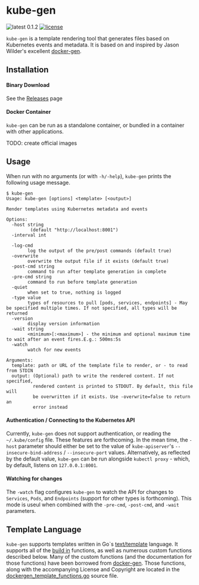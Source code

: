 # kube-gen

![latest 0.1.2](https://img.shields.io/badge/latest-0.1.2-green.svg?style=flat)
[![license](http://img.shields.io/badge/license-BSD-red.svg?style=flat)](https://raw.githubusercontent.com/kylemcc/kube-gen/master/LICENSE)


`kube-gen` is a template rendering tool that generates files based on Kubernetes events and metadata. It is based on and inspired by Jason Wilder's excellent [docker-gen](https://github.com/jwilder/docker-gen).

## Installation

#### Binary Download

See the [Releases](https://github.com/kylemcc/kube-gen/releases) page

#### Docker Container

`kube-gen` can be run as a standalone container, or bundled in a container with other applications.

TODO: create official images


## Usage

When run with no arguments (or with `-h/-help`), `kube-gen` prints the following usage message.

```shell
$ kube-gen
Usage: kube-gen [options] <template> [<output>]

Render templates using Kubernetes metadata and events

Options:
  -host string
    	 (default "http://localhost:8001")
  -interval int

  -log-cmd
    	log the output of the pre/post commands (default true)
  -overwrite
    	overwrite the output file if it exists (default true)
  -post-cmd string
    	command to run after template generation in complete
  -pre-cmd string
    	command to run before template generation
  -quiet
    	when set to true, nothing is logged
  -type value
    	types of resources to pull [pods, services, endpoints] - May be specified multiple times. If not specified, all types will be returned
  -version
    	display version information
  -wait string
    	<minimum>[:<maximum>] - the minimum and optional maximum time to wait after an event fires.E.g.: 500ms:5s
  -watch
    	watch for new events

Arguments:
  template: path or URL of the template file to render, or - to read from STDIN
  output: (Optional) path to write the rendered content. If not specified,
          rendered content is printed to STDOUT. By default, this file will
          be overwritten if it exists. Use -overwrite=false to return an
          error instead
```

#### Authentication / Connecting to the Kubernetes API
Currently, `kube-gen` does not support authentication, or reading the `~/.kube/config` file. These features are forthcoming. In the mean time, the `-host` parameter should either be set to the value of `kube-apiserver`'s `--insecure-bind-address` / `--insecure-port` values. Alternatively, as reflected by the default value, `kube-gen` can be run alongside `kubectl proxy` - which, by default, listens on `127.0.0.1:8001`.

#### Watching for changes

The `-watch` flag configures `kube-gen` to watch the API for changes to `Services`, `Pods`, and `Endpoints` (support for other types is forthcoming). This mode is useul when combined with the `-pre-cmd`, `-post-cmd`, and `-wait` parameters.

## Template Language

`kube-gen` supports templates written in Go`s [text/template](https://golang.org/pkg/text/template/) language. It supports all of the [build in](https://golang.org/pkg/text/template/#hdr-Functions) functions, as well as numerous custom functions described below. Many of the custom functions (and the documentation for those functions) have been borrowed from [docker-gen](https://github.com/jwilder/docker-gen). Those functions, along with the accompanying License and Copyright are located in the [dockergen_template_functions.go](https://github.com/kylemcc/kube-gen/blob/master/dockergen_template_functions.go) source file.
